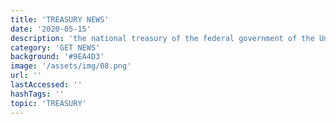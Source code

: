```yaml
---
title: 'TREASURY NEWS'
date: '2020-05-15'
description: 'the national treasury of the federal government of the United States where it serves as an executive department.'
category: 'GET NEWS'
background: '#9EA4D3'
image: '/assets/img/08.png'
url: ''
lastAccessed: ''
hashTags: ''
topic: 'TREASURY'
---
```

